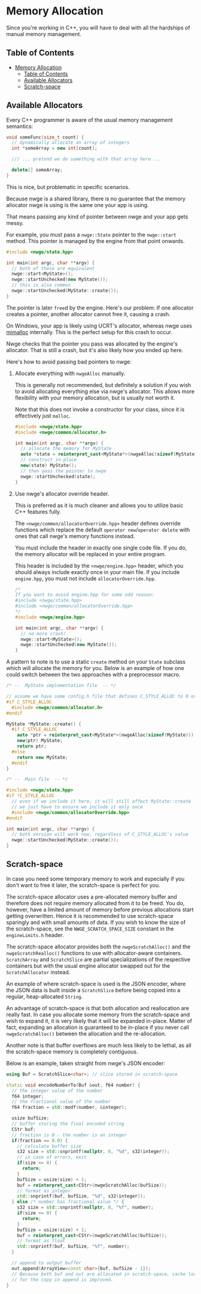 # Memory Allocation

Since you're working in C++, you will have to deal with all the hardships of
manual memory management.

## Table of Contents

- [Memory Allocation](#memory-allocation)
  - [Table of Contents](#table-of-contents)
  - [Available Allocators](#available-allocators)
  - [Scratch-space](#scratch-space)

## Available Allocators

Every C++ programmer is aware of the usual memory management semantics:

```c++
void someFunc(size_t count) {
  // dynamically allocate an array of integers
  int *someArray = new int[count];

  /// ... pretend we do something with that array here ...

  delete[] someArray;
}
```

This is nice, but problematic in specific scenarios.

Because nwge is a shared library, there is no guarantee that the memory
allocator nwge is using is the same one your app is using.

That means passing any kind of pointer between nwge and your app gets messy.

For example, you must pass a `nwge::State` pointer to the `nwge::start` method.
This pointer is managed by the engine from that point onwards.

```c++
#include <nwge/state.hpp>

int main(int argc, char **argv) {
  // both of these are equivalent
  nwge::start<MyState>();
  nwge::startUnchecked(new MyState());
  // this is also common
  nwge::startUnchecked(MyState::create());
}
```

The pointer is later `free`d by the engine. Here's our problem: If one allocator
creates a pointer, another allocator cannot free it, causing a crash.

On Windows, your app is likely using UCRT's allocator, whereas nwge uses
[mimalloc][mimalloc] internally. This is the perfect setup for this crash to
occur.

Nwge checks that the pointer you pass was allocated by the engine's allocator.
That is still a crash, but it's also likely how you ended up here.

Here's how to avoid passing bad pointers to nwge:

1. Allocate everything with `nwgeAlloc` manually.

   This is generally not recommended, but definitely a solution if you wish to
   avoid allocating everything else via nwge's allocator. This allows more
   flexibility with your memory allocation, but is usually not worth it.

   Note that this does not invoke a constructor for your class, since it is
   effectively just `malloc`.

   ```c++
   #include <nwge/state.hpp>
   #include <nwge/common/allocator.h>

   int main(int argc, char **argv) {
     // allocate the memory for MyState
     auto *state = reinterpret_cast<MyState*>(nwgeAlloc(sizeof(MyState)));
     // construct in-place
     new(state) MyState();
     // then pass the pointer to nwge
     nwge::startUnchecked(state);
   }
   ```

2. Use nwge's allocator override header.

   This is preferred as it is much cleaner and allows you to utilize basic C++
   features fully.

   The `<nwge/common/allocatorOverride.hpp>` header defines override functions
   which replace the default `operator new`/`operator delete` with ones that
   call nwge's memory functions instead.

   You must include the header in exactly one single code file. If you do, the
   memory allocator will be replaced in your entire program.

   This header is included by the `<nwge/engine.hpp>` header, which you
   should always include exactly once in your main file. If you include
   `engine.hpp`, you must not include `allocatorOverride.hpp`.

   ```c++
   /*
   If you want to avoid engine.hpp for some odd reason:
   #include <nwge/state.hpp>
   #include <nwge/common/allocatorOverride.hpp>
   */
   #include <nwge/engine.hpp>

   int main(int argc, char **argv) {
     // no more crash!
     nwge::start<MyState>();
     nwge::startUnchecked(new MyState());
   }
   ```

A pattern to note is to use a static `create` method on your `State` subclass
which will allocate the memory for you. Below is an example of how one could
switch between the two approaches with a preprocessor macro.

```c++
/* --  MyState implementation file  -- */

// assume we have some config.h file that defines C_STYLE_ALLOC to 0 or 1
#if C_STYLE_ALLOC
  #include <nwge/common/allocator.h>
#endif

MyState *MyState::create() {
  #if C_STYLE_ALLOC
    auto *ptr = reinterpret_cast<MyState*>(nwgeAlloc(sizeof(MyState)));
    new(ptr) MyState;
    return ptr;
  #else
    return new MyState;
  #endif
}

/* --  Main file  -- */

#include <nwge/state.hpp>
#if !C_STYLE_ALLOC
  // even if we include it here, it will still affect MyState::create
  // we just have to ensure we include it only once
  #include <nwge/common/allocatorOverride.hpp>
#endif

int main(int argc, char **argv) {
  // both version will work now, regardless of C_STYLE_ALLOC's value
  nwge::startUnchecked(MyState::create());
}

```

## Scratch-space

In case you need some temporary memory to work and especially if you don't want
to free it later, the scratch-space is perfect for you.

The scratch-space allocator uses a pre-allocated memory buffer and therefore
does not require memory allocated from it to be freed. You do, however, have a
limited amount of memory before previous allocations start getting overwritten.
Hence it is recommended to use scratch-space sparingly and with small amounts of
data. If you wish to know the size of the scratch-space, see the
`NWGE_SCRATCH_SPACE_SIZE` constant in the `engineLimits.h` header.

The scratch-space allocator provides both the `nwgeScratchAlloc()` and the
`nwgeScratchRealloc()` functions to use with allocator-aware containers.
`ScratchArray` and `ScratchSlice` are partial specializations of the respective
containers but with the usual engine allocator swapped out for the
`ScratchAllocator` instead.

An example of where scratch-space is used is the JSON encoder, where the JSON
data is built inside a `ScratchSlice` before being copied into a regular,
heap-allocated `String`.

An advantage of scratch-space is that both allocation and reallocation are
really fast. In case you allocate some memory from the scratch-space and wish to
expand it, it is very likely that it will be expanded in-place. Matter of fact,
expanding an allocation is guaranteed to be in-place if you never call
`nwgeScratchAlloc()` between the allocation and the re-allocation.

Another note is that buffer overflows are much less likely to be lethal, as all
the scratch-space memory is completely contiguous.

Below is an example, taken straight from nwge's JSON encoder:

```c++
using Buf = ScratchSlice<char>; // slice stored in scratch-space

static void encodeNumberTo(Buf &out, f64 number) {
  // the integer value of the number
  f64 integer;
  // the fractional value of the number
  f64 fraction = std::modf(number, &integer);

  usize bufSize;
  // buffer storing the final encoded string
  CStr buf;
  // fraction is 0 - the number is an integer
  if(fraction == 0.0) {
    // calculate buffer size
    s32 size = std::snprintf(nullptr, 0, "%d", s32(integer));
    // in case of errors, exit
    if(size <= 0) {
      return;
    }
    bufSize = usize(size) + 1;
    buf = reinterpret_cast<CStr>(nwgeScratchAlloc(bufSize));
    // format as integer
    std::snprintf(buf, bufSize, "%d", s32(integer));
  } else /* number has fractional value */ {
    s32 size = std::snprintf(nullptr, 0, "%f", number);
    if(size <= 0) {
      return;
    }
    bufSize = usize(size) + 1;
    buf = reinterpret_cast<CStr>(nwgeScratchAlloc(bufSize));
    // format as float
    std::snprintf(buf, bufSize, "%f", number);
  }

  // append to output buffer
  out.append(ArrayView<const char>{buf, bufSize - 1});
  // Because both buf and out are allocated in scratch-space, cache locality
  // for the copy in append is improved.
}
```

[mimalloc]: https://github.com/microsoft/mimalloc
